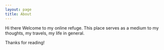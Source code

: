 ```yaml
---
layout: page
title: About
---
```


<p class="message">
Hi there Welcome to my online refuge. This place serves as a medium to my thoughts, my travels, my life in general.
</p>


Thanks for reading!
